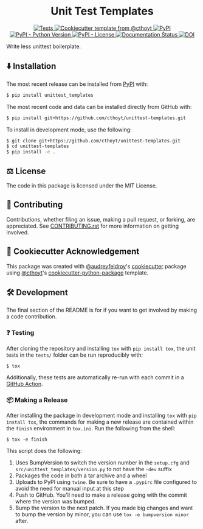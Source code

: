 <!--
<p align="center">
  <img src="docs/source/logo.png" height="150">
</p>
-->

<h1 align="center">
  Unit Test Templates
</h1>

<p align="center">
    <a href="https://github.com/cthoyt/unittest-templates/actions/workflows/tests.yml">
        <img alt="Tests" src="https://github.com/cthoyt/unittest-templates/actions/workflows/tests.yml/badge.svg" />
    </a>
    <a href="https://github.com/cthoyt/cookiecutter-python-package">
        <img alt="Cookiecutter template from @cthoyt" src="https://img.shields.io/badge/Cookiecutter-python--package-yellow" /> 
    </a>
    <a href="https://pypi.org/project/unittest_templates">
        <img alt="PyPI" src="https://img.shields.io/pypi/v/unittest_templates" />
    </a>
    <a href="https://pypi.org/project/unittest_templates">
        <img alt="PyPI - Python Version" src="https://img.shields.io/pypi/pyversions/unittest_templates" />
    </a>
    <a href="https://github.com/cthoyt/unittest-templates/blob/main/LICENSE">
        <img alt="PyPI - License" src="https://img.shields.io/pypi/l/unittest_templates" />
    </a>
    <a href='https://unittest_templates.readthedocs.io/en/latest/?badge=latest'>
        <img src='https://readthedocs.org/projects/unittest_templates/badge/?version=latest' alt='Documentation Status' />
    </a>
    <a href="https://zenodo.org/badge/latestdoi/350466742">
      <img src="https://zenodo.org/badge/350466742.svg" alt="DOI">
    </a>
</p>

Write less unittest boilerplate.

## ⬇️ Installation

The most recent release can be installed from
[PyPI](https://pypi.org/project/unittest_templates/) with:

```bash
$ pip install unittest_templates
```

The most recent code and data can be installed directly from GitHub with:

```bash
$ pip install git+https://github.com/cthoyt/unittest-templates.git
```

To install in development mode, use the following:

```bash
$ git clone git+https://github.com/cthoyt/unittest-templates.git
$ cd unittest-templates
$ pip install -e .
```

## ⚖️ License

The code in this package is licensed under the MIT License.

## 🙏 Contributing
Contributions, whether filing an issue, making a pull request, or forking, are appreciated. See
[CONTRIBUTING.rst](https://github.com/cthoyt/unittest-templates/blob/master/CONTRIBUTING.rst) for more information on getting
involved.

## 🍪 Cookiecutter Acknowledgement

This package was created with [@audreyfeldroy](https://github.com/audreyfeldroy)'s
[cookiecutter](https://github.com/cookiecutter/cookiecutter) package using [@cthoyt](https://github.com/cthoyt)'s
[cookiecutter-python-package](https://github.com/cthoyt/cookiecutter-python-package) template.

## 🛠️ Development

The final section of the README is for if you want to get involved by making a code contribution.

### ❓ Testing

After cloning the repository and installing `tox` with `pip install tox`, the unit tests in the `tests/` folder can be
run reproducibly with:

```shell
$ tox
```

Additionally, these tests are automatically re-run with each commit in a [GitHub Action](https://github.com/cthoyt/unittest-templates/actions?query=workflow%3ATests).

### 📦 Making a Release

After installing the package in development mode and installing
`tox` with `pip install tox`, the commands for making a new release are contained within the `finish` environment
in `tox.ini`. Run the following from the shell:

```shell
$ tox -e finish
```

This script does the following:

1. Uses BumpVersion to switch the version number in the `setup.cfg` and
   `src/unittest_templates/version.py` to not have the `-dev` suffix
2. Packages the code in both a tar archive and a wheel
3. Uploads to PyPI using `twine`. Be sure to have a `.pypirc` file configured to avoid the need for manual input at this
   step
4. Push to GitHub. You'll need to make a release going with the commit where the version was bumped.
5. Bump the version to the next patch. If you made big changes and want to bump the version by minor, you can
   use `tox -e bumpversion minor` after.
